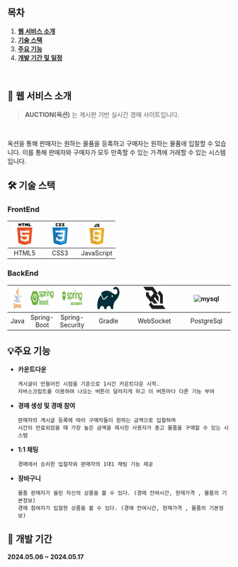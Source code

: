 
## 목차

1. [**웹 서비스 소개**](#1)
2. [**기술 스택**](#3)
3. [**주요 기능**](#4)
4. [**개발 기간 및 일정**](#5)


<br />

<div id="1"></div>

## 📖 웹 서비스 소개

> **AUCTION(옥션)** 는 게시판 기반 실시간 경매 사이트입니다.

<br />  

옥션을 통해 판매자는 원하는 물품을 등록하고
구매자는 원하는 물품에 입찰할 수 있습니다.
이를 통해 판매자와 구매자가 모두 만족할 수 있는 가격에 거래할 수 있는 시스템입니다.



<div id="3"></div>

## 🛠 기술 스택 

### FrontEnd

| <div align="center"><img src="README.assets/html.svg" alt="HTML5" width="50px" height="50px" /> </div> | <div align="center"><img src="README.assets/css.svg" alt="CSS3" width="50px" height="50px" /></div> | <div align="center"><img src="README.assets/js.png" alt="JavaScript" width="50px" height="50px" /></div> |
| :----------------------------------------------------------------------------------------------------: | :-------------------------------------------------------------------------------------------------: | :------------------------------------------------------------------------------------------------------: |
|                                     &nbsp;&nbsp;HTML5&nbsp;&nbsp;                                      |                        &nbsp;&nbsp;&nbsp;&nbsp;CSS3&nbsp;&nbsp;&nbsp;&nbsp;                         |                                                JavaScript                                                |


### BackEnd

| <div align="center"><img src="README.assets/java.svg" alt="java" width="50px" height="50px" /> </div> | <div align="center"><img src="README.assets/springboot.png" alt="springboot" width="100px" height="50px" /> </div> | <div align="center"><img src="README.assets/springsecurity.png" alt="springsecurity" width="100px" height="50px" /></div> | <div align="center"><img src="README.assets/gradle.png" alt="gradle" width="50px" height="50px" /></div> | <div align="center"><img src="README.assets/websocket.svg" alt="websocket" width="50px" height="50px" /></div> | <div align="center"><img src="README.assets/postgreSql.svg" alt="mysql" width="70px" height="50px" /> </div> |
| :---------------------------------------------------------------------------------------------------: | :----------------------------------------------------------------------------------------------------------------: | :-----------------------------------------------------------------------------------------------------------------------: | :------------------------------------------------------------------------------------------------------: | :------------------------------------------------------------------------------------------------------------: | :---------------------------------------------------------------------------------------------------: |
|                                                 Java                                                  |                                                    Spring-Boot                                                     |                                                      Spring-Security                                                      |                    &nbsp;&nbsp;&nbsp;&nbsp;&nbsp;Gradle&nbsp;&nbsp;&nbsp;&nbsp;&nbsp;                    |                                 &nbsp;&nbsp;&nbsp;WebSocket&nbsp;&nbsp;&nbsp;                                  |                     &nbsp;&nbsp;&nbsp;&nbsp;&nbsp;PostgreSql&nbsp;&nbsp;&nbsp;&nbsp;&nbsp;


<div id="4"></div>

## 💡주요 기능

- **카운트다운**

  ```
  게시글이 만들어진 시점을 기준으로 1시간 카운트다운 시작.
  자바스크립트를 이용하여 나오는 버튼이 달라지게 하고 이 버튼마다 다른 기능 부여
  ```

- **경매 생성 및 경매 참여**

  ```
  판매자의 게시글 등록에 따라 구매자들이 원하는 금액으로 입찰하며
  시간이 만료되었을 때 가장 높은 금액을 제시한 사용자가 중고 물품을 구매할 수 있는 시스템

  ```


- **1:1 채팅**

  ```
  경매에서 승리한 입찰자와 판매자의 1대1 채팅 기능 제공
  ```


- **장바구니**

  ```
  물품 판매자가 올린 자신의 상품을 볼 수 있다. (경매 잔여시간, 현재가격 , 물품의 기본정보)
  경매 참여자가 입찰한 상품을 볼 수 있다. (경매 잔여시간, 현재가격 , 물품의 기본정보)

  ```

<div id="5"></div>


## 📅 개발 기간

**2024.05.06 ~ 2024.05.17**
<br />
<br />
